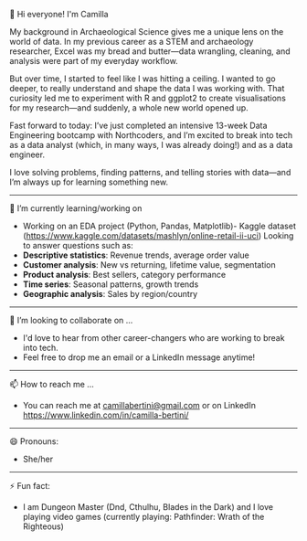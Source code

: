 
👋 Hi everyone! I'm Camilla

My background in Archaeological Science gives me a unique lens on the world of data. In my previous career as a STEM and archaeology researcher, Excel was my bread and butter—data wrangling, cleaning, and analysis were part of my everyday workflow.

But over time, I started to feel like I was hitting a ceiling. I wanted to go deeper, to really understand and shape the data I was working with.
That curiosity led me to experiment with R and ggplot2 to create visualisations for my research—and suddenly, a whole new world opened up.

Fast forward to today: I’ve just completed an intensive 13-week Data Engineering bootcamp with Northcoders, and I’m excited to break into tech as a data analyst (which, in many ways, I was already doing!) and as a data engineer.

I love solving problems, finding patterns, and telling stories with data—and I’m always up for learning something new.

----------------------------
🌱 I’m currently learning/working on
- Working on an EDA project (Python, Pandas, Matplotlib)- Kaggle dataset (https://www.kaggle.com/datasets/mashlyn/online-retail-ii-uci)
Looking to answer questions such as:
 - **Descriptive statistics**: Revenue trends, average order value
 - **Customer analysis**: New vs returning, lifetime value, segmentation
 - **Product analysis**: Best sellers, category performance
 - **Time series**: Seasonal patterns, growth trends
 - **Geographic analysis**: Sales by region/country
----------------------------
💞️ I’m looking to collaborate on ...
- I'd love to hear from other career-changers who are working to break into tech.
- Feel free to drop me an email or a LinkedIn message anytime!
----------------------------
📫 How to reach me ...
- You can reach me at camillabertini@gmail.com or on LinkedIn https://www.linkedin.com/in/camilla-bertini/ 
 ----------------------------
😄 Pronouns:
- She/her
----------------------------
⚡ Fun fact:
- I am Dungeon Master (Dnd, Cthulhu, Blades in the Dark) and I love playing video games (currently playing: Pathfinder: Wrath of the Righteous)

<!---
Camilla82/Camilla82 is a ✨ special ✨ repository because its `README.md` (this file) appears on your GitHub profile.
You can click the Preview link to take a look at your changes.
--->
